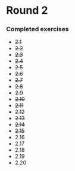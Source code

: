 # Round 2

### Completed exercises


* ~~2.1~~
* ~~2.2~~
* ~~2.3~~
* ~~2.4~~
* ~~2.5~~
* ~~2.6~~
* ~~2.7~~
* ~~2.8~~
* ~~2.9~~
* ~~2.10~~
* ~~2.11~~
* ~~2.12~~
* ~~2.13~~
* ~~2.14~~
* ~~2.15~~
* 2.16
* 2.17
* 2.18
* 2.19
* 2.20
